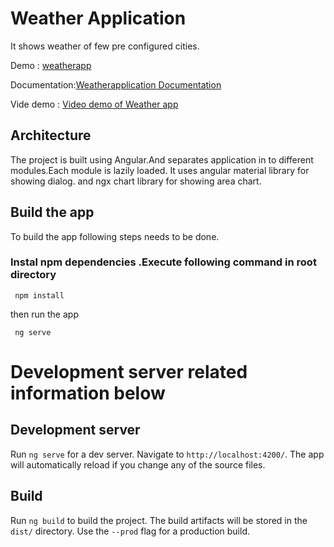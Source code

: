 # Weather Application

It shows weather of few pre configured cities.

Demo : [weatherapp](https://superdexter.github.io)

Documentation:[Weatherapplication Documentation](https://nicedoc.io/superdexter/weatherapplication/blob/master/README.md)

Vide demo :  [Video demo of Weather app](https://youtu.be/pRzm_aPqJBw)


## Architecture

 The project is built using Angular.And separates application in to different modules.Each module is lazily loaded.
It uses angular material library for showing dialog. and ngx chart library for showing area chart.


## Build the app

To build the app following steps needs to be done.

### Instal npm dependencies .Execute following command in root directory
```
 npm install
```

then run the app
```
 ng serve
```



# Development server related information below

## Development server

Run `ng serve` for a dev server. Navigate to `http://localhost:4200/`. The app will automatically reload if you change any of the source files.

## Build

Run `ng build` to build the project. The build artifacts will be stored in the `dist/` directory. Use the `--prod` flag for a production build.
